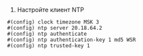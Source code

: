 1. Настройте клиент NTP
```
#(config) clock timezone MSK 3 
#(config) ntp server 20.18.64.2
#(config) ntp authenticate
#(config) ntp authentication-key 1 md5 WSR
#(config) ntp trusted-key 1
```
